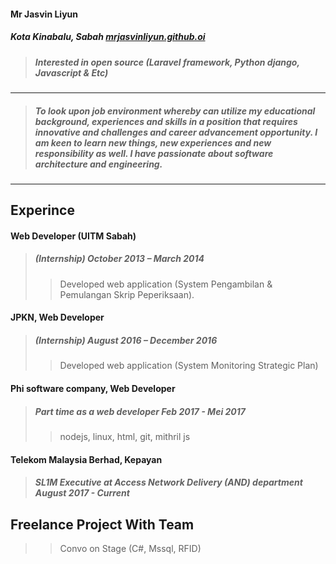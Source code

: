 #### Mr Jasvin Liyun
##### Kota Kinabalu, Sabah     [mrjasvinliyun.github.oi](mrjasvinliyun.github.io)
> ##### Interested in open source (Laravel framework, Python django, Javascript & Etc)
---
> ##### *To look upon job environment whereby can utilize my educational background, experiences and skills in a position that requires innovative and challenges and career advancement opportunity. I am keen to learn new things, new experiences and new responsibility as well. I have passionate about software architecture and engineering*.
>
---


## Experince
#### Web Developer (UITM Sabah) 

> ##### (Internship) *October 2013 – March 2014*
> > Developed web application (System Pengambilan & Pemulangan Skrip Peperiksaan).

#### JPKN, Web Developer 
> ##### (Internship) *August 2016 – December 2016*
> > Developed web application (System Monitoring Strategic Plan)

#### Phi software company, Web Developer
> ##### Part time as a web developer *Feb 2017 - Mei 2017*
> > nodejs, linux, html, git, mithril js

#### Telekom Malaysia Berhad, Kepayan
> ##### SL1M Executive at Access Network Delivery (AND) department August 2017 - Current

## Freelance Project With Team
> > Convo on Stage (C#, Mssql, RFID)

